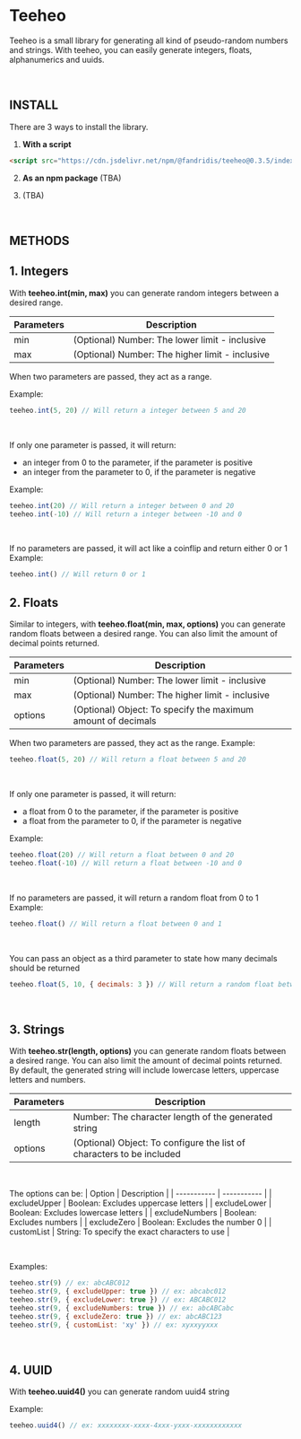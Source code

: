 # Teeheo
Teeheo is a small library for generating all kind of pseudo-random numbers and strings.
With teeheo, you can easily generate integers, floats, alphanumerics and uuids.

<br />

## INSTALL

There are 3 ways to install the library.

1. **With a script**
```html
<script src="https://cdn.jsdelivr.net/npm/@fandridis/teeheo@0.3.5/index.js"></script>
```

2. **As an npm package** (TBA)

3. (TBA)

<br />

## METHODS

## 1. Integers
With **teeheo.int(min, max)** you can generate random integers between a desired range.

| Parameters | Description |
| ----------- | ----------- |
| min | (Optional) Number: The lower limit - inclusive |
| max | (Optional) Number: The higher limit - inclusive |

When two parameters are passed, they act as a range.

Example:
```javascript
teeheo.int(5, 20) // Will return a integer between 5 and 20
```
<br />

If only one parameter is passed, it will return:
- an integer from 0 to the parameter, if the parameter is positive
- an integer from the parameter to 0, if the parameter is negative

Example:
```javascript
teeheo.int(20) // Will return a integer between 0 and 20
teeheo.int(-10) // Will return a integer between -10 and 0
```
<br />

If no parameters are passed, it will act like a coinflip and return either 0 or 1
Example:
```javascript
teeheo.int() // Will return 0 or 1
```

## 2. Floats
Similar to integers, with **teeheo.float(min, max, options)** you can generate random floats between a desired range. You can also limit the amount of decimal points returned.

| Parameters | Description |
| ----------- | ----------- |
| min | (Optional) Number: The lower limit - inclusive |
| max | (Optional) Number:  The higher limit - inclusive |
| options | (Optional) Object: To specify the maximum amount of decimals |

When two parameters are passed, they act as the range.
Example:
```javascript
teeheo.float(5, 20) // Will return a float between 5 and 20
```
<br />

If only one parameter is passed, it will return:
- a float from 0 to the parameter, if the parameter is positive
- a float from the parameter to 0, if the parameter is negative

Example:
```javascript
teeheo.float(20) // Will return a float between 0 and 20
teeheo.float(-10) // Will return a float between -10 and 0
```
<br />

If no parameters are passed, it will return a random float from 0 to 1
Example:
```javascript
teeheo.float() // Will return a float between 0 and 1 
```
<br />

You can pass an object as a third parameter to state how many decimals should be returned
```javascript
teeheo.float(5, 10, { decimals: 3 }) // Will return a random float between 5 and 10 with 3 decimals. ex: 7.348
```

<br />

## 3. Strings
With **teeheo.str(length, options)** you can generate random floats between a desired range. You can also limit the amount of decimal points returned. By default, the generated string will include lowercase letters, uppercase letters and numbers.

| Parameters | Description |
| ----------- | ----------- |
| length | Number: The character length of the generated string |
| options | (Optional) Object: To configure the list of characters to be included |

<br />

The options can be:
| Option | Description |
| ----------- | ----------- |
| excludeUpper | Boolean: Excludes uppercase letters |
| excludeLower | Boolean: Excludes lowercase letters |
| excludeNumbers | Boolean: Excludes numbers |
| excludeZero | Boolean: Excludes the number 0 |
| customList | String: To specify the exact characters to use |

<br />

Examples:
```javascript
teeheo.str(9) // ex: abcABC012
teeheo.str(9, { excludeUpper: true }) // ex: abcabc012
teeheo.str(9, { excludeLower: true }) // ex: ABCABC012
teeheo.str(9, { excludeNumbers: true }) // ex: abcABCabc
teeheo.str(9, { excludeZero: true }) // ex: abcABC123
teeheo.str(9, { customList: 'xy' }) // ex: xyxxyyxxx
```
<br />


## 4. UUID
With **teeheo.uuid4()** you can generate random uuid4 string


Example:
```javascript
teeheo.uuid4() // ex: xxxxxxxx-xxxx-4xxx-yxxx-xxxxxxxxxxxx
```
